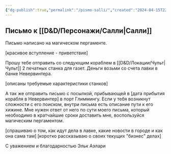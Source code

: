 ```yaml
---
{"dg-publish":true,"permalink":"/pismo-salli/","created":"2024-04-15T22:14:03.757+03:00","updated":"2024-04-15T22:22:40.731+03:00"}
---
```


## Письмо к [[D&D/Персонажи/Салли\|Салли]]

Письмо написано на магическом пергаменте. 

[красивое вступление - приветствие]

Прошу тебе отправить со следующим кораблем в [[D&D/Локации/Чульт\|Чульт]] 2 печатных станка для газет. Деньги возьми со счета лавки в банке Невервинтера.

[описаны требуемые характеристики станков]

А так же отправить письмо с посылкой, прибывающей в [дата прибытия корабля в Невервинтер] в порт Глиммингу. Если у тебя возникнут сложности с его поиском, внутри письма есть описание пути к его хижине. Мне нужен ответ от него по сути моего письма, который необходимо в кратчайшие сроки доставить мне, воспользуйся магическим пергаментом. 

[спрашиваю о том, как идут дела в лавке, какие новости в городе и как она сама там]
[коротко рассказываю о своих текущих "бизнес" делах]

С уважением и благодарностью
Эльк Аэлари